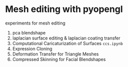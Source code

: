 # Mesh editing with pyopengl
experiments for mesh editing

1. pca blendshape
2. laplacian surface editing & laplacian coating transfer
3. Computational Caricaturization of Surfaces `ccs.ipynb`
4. Expression Cloning
5. Deformation Transfer for Triangle Meshes
6. Compressed Skinning for Facial Blendshapes